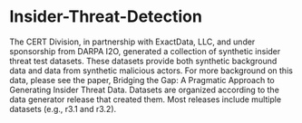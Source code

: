 # Insider-Threat-Detection
The CERT Division, in partnership with ExactData, LLC, and under sponsorship from DARPA I2O, generated a collection of synthetic insider threat test datasets. These datasets provide both synthetic background data and data from synthetic malicious actors.  For more background on this data, please see the paper, Bridging the Gap: A Pragmatic Approach to Generating Insider Threat Data.  Datasets are organized according to the data generator release that created them. Most releases include multiple datasets (e.g., r3.1 and r3.2).


